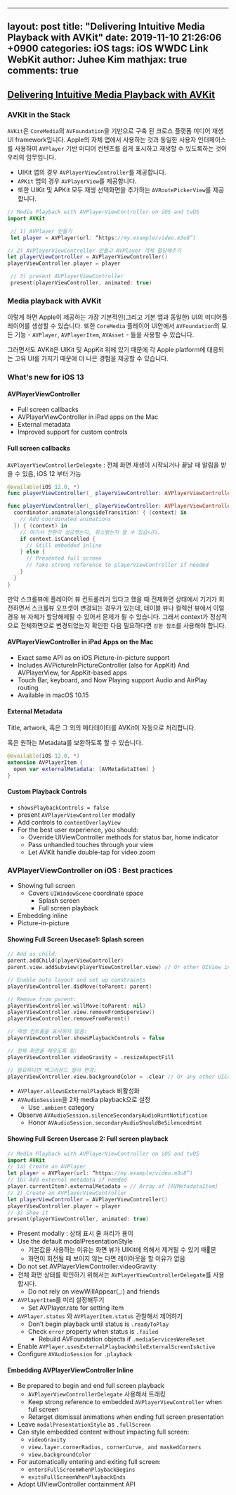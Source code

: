 

---
layout: post
title:  "Delivering Intuitive Media Playback with AVKit"
date:   2019-11-10 21:26:06 +0900
categories: iOS
tags: iOS WWDC Link WebKit
author: Juhee Kim
mathjax: true
comments: true
---

## [Delivering Intuitive Media Playback with AVKit](https://developer.apple.com/videos/play/wwdc2019/503/)

### AVKit in the Stack
`AVKit`은 `CoreMedia`의 `AVFoundation`을 기반으로 구축 된 크로스 플랫폼 미디어 재생 UI framework입니다. Apple의 자체 앱에서 사용하는 것과 동일한 사용자 인터페이스를 사용하여 `AVPlayer` 기반 미디어 컨텐츠를 쉽게 표시하고 재생할 수 있도록하는 것이 우리의 임무입니다.

* UIKit 앱의 경우 `AVPlayerViewController`를 제공합니다.
* `APKit` 앱의 경우 `AVPlayerView`를 제공합니다.
* 또한 UIKit 및 APKit 모두 재생 선택화면을 추가하는 `AVRoutePickerView`를 제공합니다.

```swift
// Media Playback with AVPlayerViewController on iOS and tvOS
import AVKit

 // 1) AVPlayer 만들기
 let player = AVPlayer(url: “https://my.example/video.m3u8”)

// 2) AVPlayerViewController 만들고 AVPlayer 객체 할당해주기
let playerViewController = AVPlayerViewController()
playerViewController.player = player

 // 3) present AVPlayerViewController
 present(playerViewController, animated: true)
```

### Media playback with AVKit
이렇게 하면 Apple이 제공하는 가장 기본적인(그리고 기본 앱과 동일한) UI의 미디어플레이어를 생성할 수 있습니다. 또한 `CoreMedia` 플레이어 UI안에서 `AVFoundation`의 모든 기능 - `AVPlayer`, `AVPlayerItem`, `AVAsset` - 들을 사용할 수 있습니다.

그러면서도 AVKit은 UIKit 및 AppKit 위에 있기 때문에 각 Apple platform에 대응되는 고유 UI를 가지기 때문에 더 나은 경험을 제공할 수 있습니다.

### What's new for iOS 13
#### AVPlayerViewController
* Full screen callbacks
* AVPlayerViewController in iPad apps on the Mac
* External metadata
* Improved support for custom controls

#### Full screen callbacks
`AVPlayerViewControllerDelegate` : 전체 화면 재생이 시작되거나 끝날 때 알림을 받을 수 있음, iOS 12 부터 가능  

```swift
@available(iOS 12.0, *)
func playerViewController(_ playerViewController: AVPlayerViewController, willBeginFullScreenPresentationWithAnimationCoordinator coordinator: UIViewControllerTransitionCoordinator)

func playerViewController(_ playerViewController: AVPlayerViewController, willEndFullScreenPresentationWithAnimationCoordinator coordinator: UIViewControllerTransitionCoordinator) {
  coordinator.animate(alongsideTransition: { (context) in
    // Add coordinated animations
  }) { (context) in
    // 여기서 전환이 성공햇는지, 취소됐는지 알 수 있습니다.
    if context.isCancelled {
      // Still embedded inline
    } else {
      // Presented full screen
      // Take strong reference to playerViewController if needed
    }
  }
}
```
만약 스크롤뷰에 플레이어 뷰 컨트롤러가 있다고 했을 때 전체화면 상태에서 기기가 회전하면서 스크롤뷰 오프셋이 변경되는 경우가 있는데, 테이블 뷰나 컬렉션 뷰에서 이럴 경유 뷰 자체가 할당해제될 수 있어서 문제가 될 수 있습니다. 그래서 context가 정상적으로 전체화면으로 변경되었는지 확인한 다음 필요하다면 `강한 참조`를 사용해야 합니다.

#### AVPlayerViewController in iPad Apps on the Mac
* Exact same API as on iOS Picture-in-picture support
* Includes AVPictureInPictureController (also for AppKit) And AVPlayerView, for AppKit-based apps
* Touch Bar, keyboard, and Now Playing support Audio and AirPlay routing
* Available in macOS 10.15

#### External Metadata
Title, artwork, 혹은 그 외의 메타데이터를 AVKit이 자동으로 처리합니다.

혹은 원하는 Metadata를 보완하도록 할 수 있습니다.
```swift
@available(iOS 12.0, *)
extension AVPlayerItem {
  open var externalMetadata: [AVMetadataItem] }
}
```

#### Custom Playback Controls
* `showsPlaybackControls = false`
* present `AVPlayerViewController` modally
* Add controls to `contentOverlayView`
* For the best user experience, you should:
  * Override UIViewController methods for status bar, home indicator
  * Pass unhandled touches through your view
  * Let AVKit handle double-tap for video zoom

### AVPlayerViewController on iOS : Best practices
* Showing full screen
  * Covers `UIWindowScene` coordinate space
    * Splash screen
    * Full screen playback
* Embedding inline
* Picture-in-picture

#### Showing Full Screen Usecase1: Splash screen
```swift
// Add as child:
parent.addChild(playerViewController)
parent.view.addSubview(playerViewController.view) // Or other UIView insertion API

// Enable auto layout and set up constraints
playerViewController.didMove(toParent: parent)

// Remove from parent:
playerViewController.willMove(toParent: nil)
playerViewController.view.removeFromSuperview()
playerViewController.removeFromParent()

// 재생 컨트롤을 표시하지 않음:
playerViewController.showsPlaybackControls = false

// 전체 화면을 채우도록 함:
playerViewController.videoGravity = .resizeAspectFill

// 필요하다면 백그라운드 컬러 변경:
playerViewController.view.backgroundColor = .clear // Or any other UIColor
```

* `AVPlayer.allowsExternalPlayback` 비활성화
* `AVAudioSession`을 2차 media playback으로 설정
  * Use `.ambient` category
* Observe `AVAudioSession.silenceSecondaryAudioHintNotification`
  * Honor `AVAudioSession.secondaryAudioShouldBeSilencedHint`

#### Showing Full Screen Usercase 2: Full screen playback
```swift
// Media Playback with AVPlayerViewController on iOS and tvOS
import AVKit
// 1a) Create an AVPlayer
let player = AVPlayer(url: “https://my.example/video.m3u8”)
// 1b) Add external metadata if needed
player.currentItem?.externalMetadata = // Array of [AVMetadataItem]
// 2) Create an AVPlayerViewController
let playerViewController = AVPlayerViewController()
playerViewController.player = player
// 3) Show it
present(playerViewController, animated: true)
```

* Present modally : 상태 표시 줄 처리가 용이
* Use the default modalPresentationStyle
  * 기본값을 사용하는 이유는 화면 뷰가 UIKit에 의해서 제거될 수 있기 때문
  * 화면이 회전될 때 보이지 않는 다면 레이아웃을 할 이유가 없음
* Do not set AVPlayerViewController.videoGravity
* 전체 화면 상태를 확인하기 위해서는 `AVPlayerViewControllerDelegate`를 사용합시다.
  * Do not rely on viewWillAppear(_:) and friends
* `AVPlayerItem`를 미리 설정해두기
  * Set AVPlayer.rate for setting item
* `AVPlayer.status` 와 `AVPlayerItem.status` 관찰해서 제어하기
  * Don’t begin playback until status is `.readyToPlay`
  * Check `error` property when status is `.failed`
    * Rebuild AVFoundation objects if `.mediaServicesWereReset`
* Enable `AVPlayer.usesExternalPlaybackWhileExternalScreenIsActive`
* Configure `AVAudioSession` for `.playback`

#### Embedding AVPlayerViewController Inline
* Be prepared to begin and end full screen playback
  * `AVPlayerViewControllerDelegate` 사용해서 트래킹
  * Keep strong reference to embedded `AVPlayerViewController` when full screen
  * Retarget dismissal animations when ending full screen presentation
* Leave `modalPresentationStyle` as `.fullScreen`
* Can style embedded content without impacting full screen:
  * `videoGravity`
  * `view.layer.cornerRadius, cornerCurve, and maskedCorners`
  * `view.backgroundColor`
* For automatically entering and exiting full screen:
  * `entersFullScreenWhenPlaybackBegins`
  * `exitsFullScreenWhenPlaybackEnds`
* Adopt UIViewController containment API
